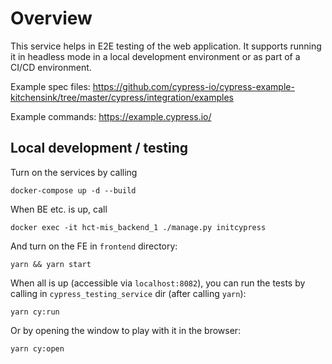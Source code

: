 # Overview

This service helps in E2E testing of the web application. It supports running it in headless mode in a local development environment or as part of a CI/CD environment.

Example spec files: https://github.com/cypress-io/cypress-example-kitchensink/tree/master/cypress/integration/examples

Example commands: https://example.cypress.io/


## Local development / testing

Turn on the services by calling

```
docker-compose up -d --build
```

When BE etc. is up, call

```
docker exec -it hct-mis_backend_1 ./manage.py initcypress
```

And turn on the FE in `frontend` directory:

```
yarn && yarn start
```

When all is up (accessible via `localhost:8082`), you can run the tests by calling in `cypress_testing_service` dir (after calling `yarn`):

```
yarn cy:run
```

Or by opening the window to play with it in the browser:

```
yarn cy:open
```